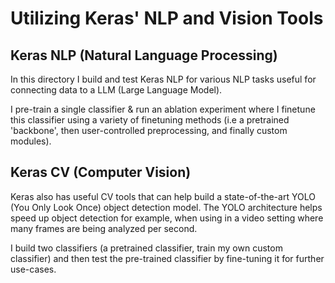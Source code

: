# Utilizing Keras' NLP and Vision Tools

## Keras NLP (Natural Language Processing)
In this directory I build and test Keras NLP for various NLP tasks useful for connecting data to a LLM (Large Language Model). 

I pre-train a single classifier & run an ablation experiment where I finetune this classifier using a variety of finetuning methods (i.e a pretrained 'backbone', then user-controlled preprocessing, and finally custom modules).

## Keras CV (Computer Vision)

Keras also has useful CV tools that can help build a state-of-the-art YOLO (You Only Look Once) object detection model. The YOLO architecture helps speed up object detection for example, when using in a video setting where many frames are being analyzed per second.

I build two classifiers (a pretrained classifier, train my own custom classifier) and then test the pre-trained classifier by fine-tuning it for further use-cases.

 